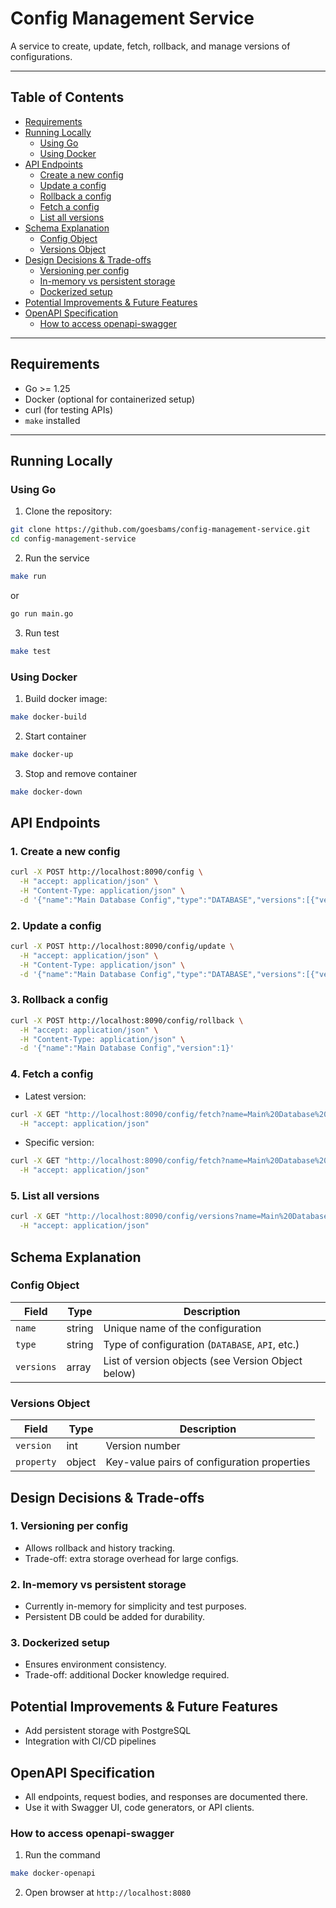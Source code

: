 # Config Management Service

A service to create, update, fetch, rollback, and manage versions of configurations.

---

## Table of Contents

- [Requirements](#requirements)  
- [Running Locally](#running-locally)  
  - [Using Go](#using-go)  
  - [Using Docker](#using-docker)  
- [API Endpoints](#api-endpoints)  
  - [Create a new config](#1-create-a-new-config)  
  - [Update a config](#2-update-a-config)  
  - [Rollback a config](#3-rollback-a-config)  
  - [Fetch a config](#4-fetch-a-config)  
  - [List all versions](#5-list-all-versions)
- [Schema Explanation](#schema-explanation)
  - [Config Object](#config-object)
  - [Versions Object](#version-object)
- [Design Decisions & Trade-offs](#design-decisions--trade-offs)
  - [Versioning per config](#1-versioning-per-config)
  - [In-memory vs persistent storage](#2-in-memory-vs-persistent-storage)
  - [Dockerized setup](#3-dockerized-setup)
- [Potential Improvements & Future Features](#potential-improvements--future-features)
- [OpenAPI Specification](#openapi-specification)
  - [How to access openapi-swagger](#how-to-access-openapi-swagger)

---

## Requirements

- Go >= 1.25  
- Docker (optional for containerized setup)  
- curl (for testing APIs)
- `make` installed

---

## Running Locally

### Using Go

1. Clone the repository:

```sh
git clone https://github.com/goesbams/config-management-service.git
cd config-management-service
```

2. Run the service
```sh
make run
```
or
```sh
go run main.go
```

3. Run test
```sh
make test
```

### Using Docker

1. Build docker image:

```sh
make docker-build
```
2. Start container
```sh
make docker-up
```
3. Stop and remove container
```sh
make docker-down
```

## API Endpoints
### 1. Create a new config

```bash
curl -X POST http://localhost:8090/config \
  -H "accept: application/json" \
  -H "Content-Type: application/json" \
  -d '{"name":"Main Database Config","type":"DATABASE","versions":[{"version":1,"property":{"max_limit":1000,"enabled":true}}]}'
```

### 2. Update a config

```bash
curl -X POST http://localhost:8090/config/update \
  -H "accept: application/json" \
  -H "Content-Type: application/json" \
  -d '{"name":"Main Database Config","type":"DATABASE","versions":[{"version":2,"property":{"max_limit":2000,"enabled":false}}]}'
```

### 3. Rollback a config

```bash
curl -X POST http://localhost:8090/config/rollback \
  -H "accept: application/json" \
  -H "Content-Type: application/json" \
  -d '{"name":"Main Database Config","version":1}'
```

### 4. Fetch a config

- Latest version:
```bash
curl -X GET "http://localhost:8090/config/fetch?name=Main%20Database%20Config" \
  -H "accept: application/json"
```

- Specific version:
```bash
curl -X GET "http://localhost:8090/config/fetch?name=Main%20Database%20Config&version=2" \
  -H "accept: application/json"
```

### 5. List all versions

```bash
curl -X GET "http://localhost:8090/config/versions?name=Main%20Database%20Config" \
  -H "accept: application/json"
```

## Schema Explanation
### Config Object
| Field      | Type   | Description                                        |
| ---------- | ------ | -------------------------------------------------- |
| `name`     | string | Unique name of the configuration                   |
| `type`     | string | Type of configuration (`DATABASE`, `API`, etc.)    |
| `versions` | array  | List of version objects (see Version Object below) |

### Versions Object
| Field      | Type   | Description                                 |
| ---------- | ------ | ------------------------------------------- |
| `version`  | int    | Version number                              |
| `property` | object | Key-value pairs of configuration properties |


## Design Decisions & Trade-offs

### 1. Versioning per config
- Allows rollback and history tracking.
- Trade-off: extra storage overhead for large configs.

### 2. In-memory vs persistent storage
- Currently in-memory for simplicity and test purposes.
- Persistent DB could be added for durability.

### 3. Dockerized setup
- Ensures environment consistency.
- Trade-off: additional Docker knowledge required.

## Potential Improvements & Future Features
- Add persistent storage with PostgreSQL
- Integration with CI/CD pipelines

## OpenAPI Specification
- All endpoints, request bodies, and responses are documented there.
- Use it with Swagger UI, code generators, or API clients.

### How to access openapi-swagger

1. Run the command
```bash
make docker-openapi
```

2. Open browser at `http://localhost:8080`

